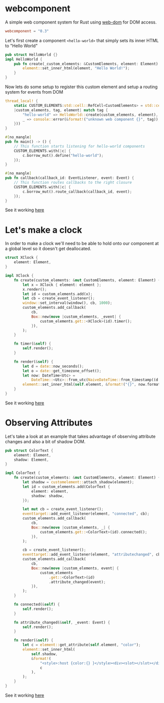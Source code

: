# webcomponent
A simple web component system for Rust using [web-dom](https://github.com/web-dom/web-dom) for DOM access.

```toml
webcomponent = "0.3"
```

Let's first create a component `<hello-world>` that simply sets its inner HTML to "Hello World"

```rust
pub struct HelloWorld {}
impl HelloWorld {
    pub fn create(_custom_elements: &CustomElements, element: Element) {
        element::set_inner_html(element, "Hello World!");
    }
}
```

Now lets do some setup to register this custom element and setup a routing system for events from DOM

```rust
thread_local! {
    static CUSTOM_ELEMENTS:std::cell::RefCell<CustomElements> = std::cell::RefCell::new(CustomElements::new(
    |custom_elements, tag, element| match tag {
        "hello-world" => HelloWorld::create(custom_elements, element),
        _ => console::error(&format!("unknown web component {}", tag)),
    }))
}

#[no_mangle]
pub fn main() -> () {
    // This function starts listening for hello-world components
    CUSTOM_ELEMENTS.with(|c| {
        c.borrow_mut().define("hello-world");
    });
}

#[no_mangle]
pub fn callback(callback_id: EventListener, event: Event) {
    // This function routes callbacks to the right closure
    CUSTOM_ELEMENTS.with(|c| {
        c.borrow_mut().route_callback(callback_id, event);
    });
}
```

See it working [here](https://web-dom.github.io/webcomponent/examples/helloworld/)



# Let's make a clock

In order to make a clock we'll need to be able to hold onto our component at a global level so it doesn't get deallocated.

```rust
struct XClock {
    element: Element,
}

impl XClock {
    fn create(custom_elements: &mut CustomElements, element: Element) {
        let x = XClock { element: element };
        x.render();
        let id = custom_elements.add(x);
        let cb = create_event_listener();
        window::set_interval(window(), cb, 1000);
        custom_elements.add_callback(
            cb,
            Box::new(move |custom_elements, _event| {
                custom_elements.get::<XClock>(id).timer();
            }),
        );
    }

    fn timer(&self) {
        self.render();
    }

    fn render(&self) {
        let d = date::now_seconds();
        let o = date::get_timezone_offset();
        let now: DateTime<Utc> =
            DateTime::<Utc>::from_utc(NaiveDateTime::from_timestamp((d - (o * 60)) as i64, 0), Utc);
        element::set_inner_html(self.element, &format!("{}", now.format("%I:%M:%S %p")));
    }
}
```

See it working [here](https://web-dom.github.io/webcomponent/examples/xclock/)

# Observing Attributes

Let's take a look at an example that takes advantage of observing attribute changes and also a bit of shadow DOM.

```rust
pub struct ColorText {
    element: Element,
    shadow: Element,
}

impl ColorText {
    fn create(custom_elements: &mut CustomElements, element: Element) {
        let shadow = customelement::attach_shadow(element);
        let id = custom_elements.add(ColorText {
            element: element,
            shadow: shadow,
        });

        let mut cb = create_event_listener();
        eventtarget::add_event_listener(element, "connected", cb);
        custom_elements.add_callback(
            cb,
            Box::new(move |custom_elements, _| {
                custom_elements.get::<ColorText>(id).connected();
            }),
        );

        cb = create_event_listener();
        eventtarget::add_event_listener(element, "attributechanged", cb);
        custom_elements.add_callback(
            cb,
            Box::new(move |custom_elements, event| {
                custom_elements
                    .get::<ColorText>(id)
                    .attribute_changed(event);
            }),
        );
    }

    fn connected(&self) {
        self.render();
    }

    fn attribute_changed(&self, _event: Event) {
        self.render();
    }

    fn render(&self) {
        let c = element::get_attribute(self.element, "color");
        element::set_inner_html(
            self.shadow,
            &format!(
                "<style>:host {color:{} }</style><div><slot></slot></div>",
                c
            ),
        );
    }
}
```

See it working [here](https://web-dom.github.io/webcomponent/examples/colortext/)
